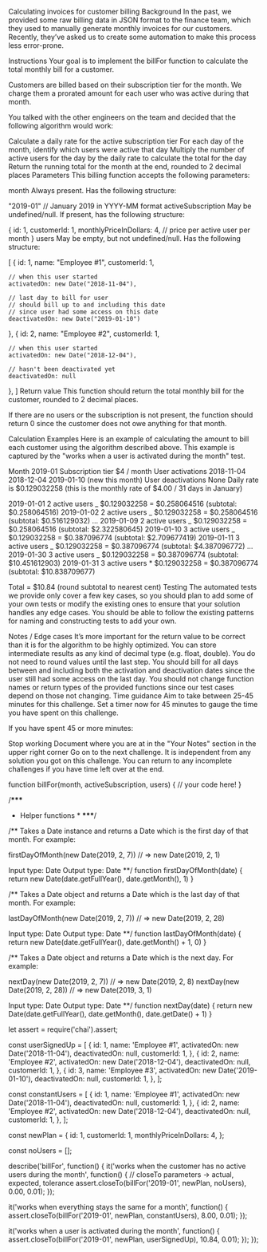 Calculating invoices for customer billing
Background
In the past, we provided some raw billing data in JSON format to the finance team, which they used to manually generate monthly invoices for our customers. Recently, they’ve asked us to create some automation to make this process less error-prone.

Instructions
Your goal is to implement the billFor function to calculate the total monthly bill for a customer.

Customers are billed based on their subscription tier for the month. We charge them a prorated amount for each user who was active during that month.

You talked with the other engineers on the team and decided that the following algorithm would work:

Calculate a daily rate for the active subscription tier
For each day of the month, identify which users were active that day
Multiply the number of active users for the day by the daily rate to calculate the total for the day
Return the running total for the month at the end, rounded to 2 decimal places
Parameters
This billing function accepts the following parameters:

month
Always present. Has the following structure:

"2019-01" // January 2019 in YYYY-MM format
activeSubscription
May be undefined/null. If present, has the following structure:

{
id: 1,
customerId: 1,
monthlyPriceInDollars: 4, // price per active user per month
}
users
May be empty, but not undefined/null. Has the following structure:

[
{
id: 1,
name: "Employee #1",
customerId: 1,

    // when this user started
    activatedOn: new Date("2018-11-04"),

    // last day to bill for user
    // should bill up to and including this date
    // since user had some access on this date
    deactivatedOn: new Date("2019-01-10")

},
{
id: 2,
name: "Employee #2",
customerId: 1,

    // when this user started
    activatedOn: new Date("2018-12-04"),

    // hasn't been deactivated yet
    deactivatedOn: null

},
]
Return value
This function should return the total monthly bill for the customer, rounded to 2 decimal places.

If there are no users or the subscription is not present, the function should return 0 since the customer does not owe anything for that month.

Calculation Examples
Here is an example of calculating the amount to bill each customer using the algorithm described above. This example is captured by the "works when a user is activated during the month" test.

Month 2019-01
Subscription tier $4 / month
User activations 2018-11-04
2018-12-04
2019-01-10 (new this month)
User deactivations None
Daily rate is $0.129032258 (this is the monthly rate of $4.00 / 31 days in January)

2019-01-01 2 active users _ $0.129032258 = $0.258064516 (subtotal: $0.258064516)
2019-01-02 2 active users _ $0.129032258 = $0.258064516 (subtotal: $0.516129032)
...
2019-01-09 2 active users _ $0.129032258 = $0.258064516 (subtotal: $2.322580645)
2019-01-10 3 active users _ $0.129032258 = $0.387096774 (subtotal: $2.709677419)
2019-01-11 3 active users _ $0.129032258 = $0.387096774 (subtotal: $4.387096772)
...
2019-01-30 3 active users _ $0.129032258 = $0.387096774 (subtotal: $10.451612903)
2019-01-31 3 active users \* $0.129032258 = $0.387096774 (subtotal: $10.838709677)

Total = $10.84 (round subtotal to nearest cent)
Testing
The automated tests we provide only cover a few key cases, so you should plan to add some of your own tests or modify the existing ones to ensure that your solution handles any edge cases. You should be able to follow the existing patterns for naming and constructing tests to add your own.

Notes / Edge cases
It’s more important for the return value to be correct than it is for the algorithm to be highly optimized.
You can store intermediate results as any kind of decimal type (e.g. float, double). You do not need to round values until the last step.
You should bill for all days between and including both the activation and deactivation dates since the user still had some access on the last day.
You should not change function names or return types of the provided functions since our test cases depend on those not changing.
Time guidance
Aim to take between 25-45 minutes for this challenge. Set a timer now for 45 minutes to gauge the time you have spent on this challenge.

If you have spent 45 or more minutes:

Stop working
Document where you are at in the "Your Notes" section in the upper right corner
Go on to the next challenge. It is independent from any solution you got on this challenge.
You can return to any incomplete challenges if you have time left over at the end.

function billFor(month, activeSubscription, users) {
// your code here!
}

/********\*\*\*********

- Helper functions \*
  ********\*\*\*********/

/\*\*
Takes a Date instance and returns a Date which is the first day
of that month. For example:

firstDayOfMonth(new Date(2019, 2, 7)) // => new Date(2019, 2, 1)

Input type: Date
Output type: Date
\*\*/
function firstDayOfMonth(date) {
return new Date(date.getFullYear(), date.getMonth(), 1)
}

/\*\*
Takes a Date object and returns a Date which is the last day
of that month. For example:

lastDayOfMonth(new Date(2019, 2, 7)) // => new Date(2019, 2, 28)

Input type: Date
Output type: Date
\*\*/
function lastDayOfMonth(date) {
return new Date(date.getFullYear(), date.getMonth() + 1, 0)
}

/\*\*
Takes a Date object and returns a Date which is the next day.
For example:

nextDay(new Date(2019, 2, 7)) // => new Date(2019, 2, 8)
nextDay(new Date(2019, 2, 28)) // => new Date(2019, 3, 1)

Input type: Date
Output type: Date
\*\*/
function nextDay(date) {
return new Date(date.getFullYear(), date.getMonth(), date.getDate() + 1)
}

let assert = require('chai').assert;

const userSignedUp = [
{
id: 1,
name: 'Employee #1',
activatedOn: new Date('2018-11-04'),
deactivatedOn: null,
customerId: 1,
},
{
id: 2,
name: 'Employee #2',
activatedOn: new Date('2018-12-04'),
deactivatedOn: null,
customerId: 1,
},
{
id: 3,
name: 'Employee #3',
activatedOn: new Date('2019-01-10'),
deactivatedOn: null,
customerId: 1,
},
];

const constantUsers = [
{
id: 1,
name: 'Employee #1',
activatedOn: new Date('2018-11-04'),
deactivatedOn: null,
customerId: 1,
},
{
id: 2,
name: 'Employee #2',
activatedOn: new Date('2018-12-04'),
deactivatedOn: null,
customerId: 1,
},
];

const newPlan = {
id: 1,
customerId: 1,
monthlyPriceInDollars: 4,
};

const noUsers = [];

describe('billFor', function() {
it('works when the customer has no active users during the month', function() {
// closeTo parameters -> actual, expected, tolerance
assert.closeTo(billFor('2019-01', newPlan, noUsers), 0.00, 0.01);
});

it('works when everything stays the same for a month', function() {
assert.closeTo(billFor('2019-01', newPlan, constantUsers), 8.00, 0.01);
});

it('works when a user is activated during the month', function() {
assert.closeTo(billFor('2019-01', newPlan, userSignedUp), 10.84, 0.01);
});
});
